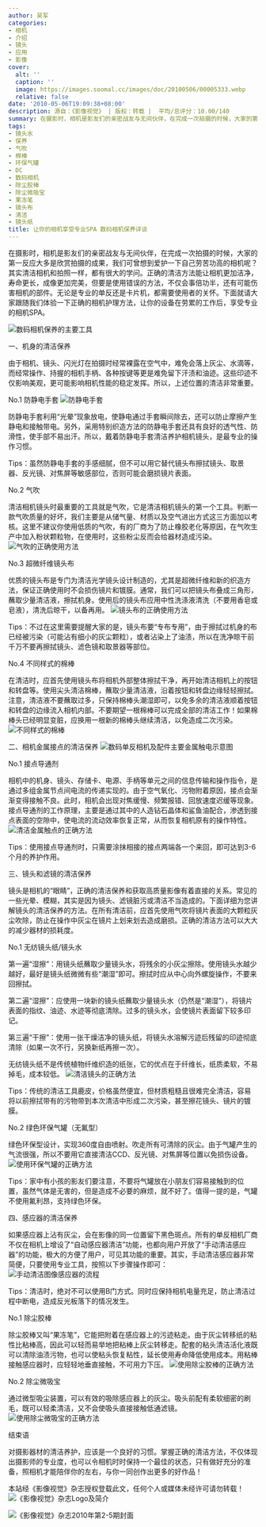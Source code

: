 ```yaml
---
author: 吴军
categories:
- 相机
- 介绍
- 镜头
- 应用
- 影像
cover:
  alt: ''
  caption: ''
  image: https://images.soomal.cc/images/doc/20100506/00005333.webp
  relative: false
date: '2010-05-06T19:09:38+08:00'
description: 源自：《影像视觉》 | 版权：转载 |  平均/总评分：10.00/140
summary: 在摄影时，相机是影友们的亲密战友与无间伙伴，在完成一次拍摄的时候，大家的第一反应大多是欣赏拍摄的成果，我们可曾想到爱护一下自己劳苦功高的相机呢？其实清洁相机和拍照一样，都有很大的学问。正确的清洁方法能让相机更加洁净，寿命更长，成像更加完美，但要是使用错误的方法，不仅会事倍功半，还有可能伤害相机的部件。无论是专业的单反还是卡片机，都需要使用者的关怀。下面就请大家跟随我们体验一下正确的相机护理方法……
tags:
- 镜头水
- 保养
- 气吹
- 棉棒
- 环保气罐
- DC
- 数码相机
- 除尘胶棒
- 除尘微吸宝
- 果冻笔
- 镜头布
- 清洁
- 镜头纸
title: 让你的相机享受专业SPA 数码相机保养详谈
---
```


在摄影时，相机是影友们的亲密战友与无间伙伴，在完成一次拍摄的时候，大家的第一反应大多是欣赏拍摄的成果，我们可曾想到爱护一下自己劳苦功高的相机呢？其实清洁相机和拍照一样，都有很大的学问。正确的清洁方法能让相机更加洁净，寿命更长，成像更加完美，但要是使用错误的方法，不仅会事倍功半，还有可能伤害相机的部件。无论是专业的单反还是卡片机，都需要使用者的关怀。下面就请大家跟随我们体验一下正确的相机护理方法，让你的设备在劳累的工作后，享受专业的相机SPA。

![数码相机保养的主要工具](https://images.soomal.cc/images/doc/20100506/00005333.webp)



一、机身的清洁保养

由于相机、镜头、闪光灯在拍摄时经常裸露在空气中，难免会落上灰尘、水滴等，而经常操作、持握的相机手柄、各种按键等更是难免留下汗渍和油迹。这些印迹不仅影响美观，更可能影响相机性能的稳定发挥。所以，上述位置的清洁非常重要。

No.1 防静电手套
![防静电手套](https://images.soomal.cc/images/doc/20100506/00005334.webp)





防静电手套利用“光晕”现象放电，使静电通过手套瞬间除去，还可以防止摩擦产生静电和接触带电。另外，采用特别织造方法的防静电手套还具有良好的透气性、防滑性，使手部不易出汗。所以，戴着防静电手套清洁养护相机镜头，是最专业的操作习惯。

Tips：虽然防静电手套的手感细腻，但不可以用它替代镜头布擦拭镜头、取景器、反光镜、对焦屏等敏感部位，否则可能会磨损镜片表面。

No.2 气吹

清洁相机镜头时最重要的工具就是气吹，它是清洁相机镜头的第一个工具。判断一款气吹质量的好坏，我们主要是从储气量、材质以及空气进出方式这三方面加以考核。这里不建议你使用低质的气吹，有的厂商为了防止橡胶老化等原因，在气吹生产中加入粉状颗粒物，在使用时，这些粉尘反而会给器材造成污染。
![气吹的正确使用方法](https://images.soomal.cc/images/doc/20100506/00005335.webp)





No.3 超微纤维镜头布

优质的镜头布是专门为清洁光学镜头设计制造的，尤其是超微纤维和新的织造方法，保证正确使用时不会损伤镜片和镀膜。通常，我们可以把镜头布叠成三角形，蘸取少量清洁液，擦拭机身。使用后的镜头布应用中性洗涤液清洗（不要用香皂或皂液），清洗后晾干，以备再用。
![镜头布的正确使用方法](https://images.soomal.cc/images/doc/20100506/00005336.webp)





Tips：不过在这里需要提醒大家的是，镜头布要“专布专用”，由于擦拭过机身的布已经被污染（可能沾有细小的灰尘颗粒），或者沾染上了油渍，所以在洗净晾干前千万不要再擦拭镜头、滤色镜和取景器等部位。

No.4 不同样式的棉棒

在清洁时，应首先使用镜头布将相机外部整体擦拭干净，再开始清洁相机上的按钮和转盘等。使用尖头清洁棉棒，蘸取少量清洁液，沿着按钮和转盘边缘轻轻擦拭。注意，清洁液不要蘸取过多，只保持棉棒头潮湿即可，以免多余的清洁液顺着按钮和转盘的边缘流入相机内部。不要期望一根棉棒可以完成全部的清洁工作！如果棉棒头已经明显变脏，应换用一根新的棉棒头继续清洁，以免造成二次污染。
![不同样式的棉棒](https://images.soomal.cc/images/doc/20100506/00005337.webp)





二、相机金属接点的清洁保养
![数码单反相机及配件主要金属触电示意图](https://images.soomal.cc/images/doc/20100506/00005338.webp)





No.1 接点导通剂

相机中的机身、镜头、存储卡、电源、手柄等单元之间的信息传输和操作指令，是通过多组金属节点间电流的传递实现的。由于空气氧化、污物附着原因，接点会渐渐变得接触不良。此时，相机会出现对焦缓慢、频繁报错、回放速度迟缓等现象。接点导通剂的工作原理，主要是通过其中的人造钻石晶体和鲨鱼油配合，渗透到接点表面的空隙中，使电流的流动效率恢复正常，从而恢复相机原有的操作特性。
![清洁金属触点的正确方法](https://images.soomal.cc/images/doc/20100506/00005339.webp)





Tips：使用接点导通剂时，只需要涂抹相接的接点两端各一个来回，即可达到3-6个月的养护作用。

三、镜头和滤镜的清洁保养

镜头是相机的“眼睛”，正确的清洁保养和获取高质量影像有着直接的关系。常见的一些光晕、模糊，其实是因为镜头、滤镜脏污或清洁不当造成的。下面详细为您讲解镜头的清洁保养的方法。在所有清洁前，应首先使用气吹将镜片表面的大颗粒灰尘吹除，防止在操作中灰尘在镜片上划来划去造成磨损。正确的清洁方法可以大大的减少器材的损耗度。

No.1 无纺镜头纸/镜头水

第一遍“湿擦”：用镜头纸蘸取少量镜头水，将残余的小灰尘擦除。使用镜头水越少越好，最好是镜头纸微微有些“潮湿”即可。擦拭时应从中心向外螺旋操作，不要来回擦拭。

第二遍“湿擦”：应使用一块新的镜头纸蘸取少量镜头水（仍然是“潮湿”），将镜片表面的指纹、油迹、水迹等彻底清除。过多的镜头水，会使镜片表面留下较多印记。

第三遍“干擦”：使用一张干燥洁净的镜头纸，将镜头水溶解污迹后残留的印迹彻底清除（如果一次不行，另换新纸再擦一次）。

无纺镜头纸不是传统植物纤维织造的纸张，它的优点在于纤维长，纸质柔软，不易掉毛，成本较低。
![清洁镜头的正确方法](https://images.soomal.cc/images/doc/20100506/00005340.webp)





Tips：传统的清洁工具鹿皮，价格虽然便宜，但材质粗糙且很难完全清洁，容易将以前擦拭带有的污物带到本次清洁中形成二次污染，甚至擦花镜头、镜片的镀膜。

No.2 绿色环保气罐（无氟型）

绿色环保型设计，实现360度自由喷射。吹走所有可清除的灰尘。由于气罐产生的气流很强，所以不要用它直接清洁CCD、反光镜、对焦屏等位置以免损伤设备。
![使用环保气罐的正确方法](https://images.soomal.cc/images/doc/20100506/00005341.webp)





Tips：家中有小孩的影友们要注意，不要将气罐放在小朋友们容易接触到的位置，虽然气体是无害的，但是造成不必要的麻烦，就不好了。值得一提的是，气罐不使用氟利昂，支持绿色环保。

四、感应器的清洁保养

如果感应器上沾有灰尘，会在影像的同一位置留下黑色斑点。所有的单反相机厂商不仅在相机上增设了“自动感应器清洁”功能，也都向用户开放了“手动清洁感应器”的功能，极大的方便了用户，可见其功能的重要。其实，手动清洁感应器非常简便，只要使用专业工具，按照以下步骤操作即可：
![手动清洁图像感应器的流程](https://images.soomal.cc/images/doc/20100506/00005342.webp)





Tips：清洁时，绝对不可以使用B门方式。同时应保持相机电量充足，防止清洁过程中断电，造成反光板落下的情况发生。

No.1 除尘胶棒

除尘胶棒又叫“果冻笔”，它能把附着在感应器上的污迹粘走。由于灰尘转移纸的粘性比粘棒高，因此可以轻而易举地把粘棒上灰尘转移走。配套的粘头清洁活化液既可以清除油渍污物，也可以使粘头恢复粘性，延长使用寿命降低使用成本。用粘棒接触感应器时，应轻轻地垂直接触，不可用力下压。
![使用除尘胶棒的正确方法](https://images.soomal.cc/images/doc/20100506/00005343.webp)





No.2 除尘微吸宝

通过微型吸尘装置，可以有效的吸除感应器上的灰尘。吸头前配有柔软细密的刷毛，既可以轻柔清洁，又不会使吸头直接接触低通滤镜。
![使用除尘微吸宝的正确方法](https://images.soomal.cc/images/doc/20100506/00005344.webp)





结束语

对摄影器材的清洁养护，应该是一个良好的习惯。掌握正确的清洁方法，不仅体现出摄影师的专业度，也可以令相机时时保持一个最佳的状态，只有做好充分的准备，照相机才能陪伴你的左右，与你一同创作出更多的好作品！

本站经《影像视觉》杂志授权登载此文，任何个人或媒体未经许可请勿转载！
![《影像视觉》杂志Logo及简介](https://images.soomal.cc/images/doc/20100506/00005345.webp)




![《影像视觉》杂志2010年第2-5期封面](https://images.soomal.cc/images/doc/20100506/00005346.webp)